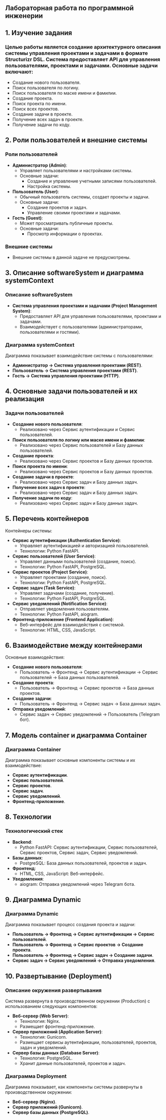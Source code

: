 ## Лабораторная работа по программной инженерии

## 1. Изучение задания

### Целью работы является создание архитектурного описания системы управления проектами и задачами в формате Structurizr DSL. Система предоставляет API для управления пользователями, проектами и задачами. Основные задачи включают:
- Создание нового пользователя.
- Поиск пользователя по логину.
- Поиск пользователя по маске имени и фамилии.
- Создание проекта.
- Поиск проекта по имени.
- Поиск всех проектов.
- Создание задачи в проекте.
- Получение всех задач в проекте.
- Получение задачи по коду.

## 2. Роли пользователей и внешние системы

### Роли пользователей
- **Администратор (Admin)**:
  - Управляет пользователями и настройками системы.
  - Основные задачи:
    - Создание и управление учетными записями пользователей.
    - Настройка системы.
- **Пользователь (User)**:
  - Обычный пользователь системы, создает проекты и задачи.
  - Основные задачи:
    - Создание проектов и задач.
    - Управление своими проектами и задачами.
- **Гость (Guest)**:
  - Может просматривать публичные проекты.
  - Основные задачи:
    - Просмотр информации о проектах.

### Внешние системы
- Внешние системы в данной задаче не предусмотрены.

## 3. Описание softwareSystem и диаграмма systemContext

### Описание softwareSystem
- **Система управления проектами и задачами (Project Management System)**:
  - Предоставляет API для управления пользователями, проектами и задачами.
  - Взаимодействует с пользователями (администраторами, пользователями и гостями).

### Диаграмма systemContext
Диаграмма показывает взаимодействие системы с пользователями:
- **Администратор -> Система управления проектами (REST)**.
- **Пользователь -> Система управления проектами (REST)**.
- **Гость -> Система управления проектами (HTTP)**.

## 4. Основные задачи пользователей и их реализация

### Задачи пользователей
- **Создание нового пользователя**:
  - Реализовано через Сервис аутентификации и Сервис пользователей.
- **Поиск пользователя по логину или маске имени и фамилии**:
  - Реализовано через Сервис пользователей и Базу данных пользователей.
- **Создание проекта**:
  - Реализовано через Сервис проектов и Базу данных проектов.
- **Поиск проекта по имени**:
  - Реализовано через Сервис проектов и Базу данных проектов.
- **Создание задачи в проекте**:
  - Реализовано через Сервис задач и Базу данных задач.
- **Получение всех задач в проекте**:
  - Реализовано через Сервис задач и Базу данных задач.
- **Получение задачи по коду**:
  - Реализовано через Сервис задач и Базу данных задач.

## 5. Перечень контейнеров

Контейнеры системы:
- **Сервис аутентификации (Authentication Service)**:
  - Управляет аутентификацией и авторизацией пользователей.
  - Технологии: Python FastAPI.
- **Сервис пользователей (User Service)**:
  - Управляет данными пользователей (создание, поиск).
  - Технологии: Python FastAPI, PostgreSQL.
- **Сервис проектов (Project Service)**:
  - Управляет проектами (создание, поиск).
  - Технологии: Python FastAPI, PostgreSQL.
- **Сервис задач (Task Service)**:
  - Управляет задачами (создание, получение).
  - Технологии: Python FastAPI, PostgreSQL.
- **Сервис уведомлений (Notification Service)**:
  - Отправляет уведомления пользователям.
  - Технологии: Python FastAPI, aiogram.
- **Фронтенд-приложение (Frontend Application)**:
  - Веб-интерфейс для взаимодействия с системой.
  - Технологии: HTML, CSS, JavaScript.

## 6. Взаимодействие между контейнерами

Основные взаимодействия:
- **Создание нового пользователя**:
  - Пользователь -> Фронтенд -> Сервис аутентификации -> Сервис пользователей -> База данных пользователей.
- **Создание проекта**:
  - Пользователь -> Фронтенд -> Сервис проектов -> База данных проектов.
- **Создание задачи**:
  - Пользователь -> Фронтенд -> Сервис задач -> База данных задач.
- **Отправка уведомлений**:
  - Сервис задач -> Сервис уведомлений -> Пользователь (Telegram бот).

## 7. Модель container и диаграмма Container

### Диаграмма Container
Диаграмма показывает основные компоненты системы и их взаимодействие:
- **Сервис аутентификации**.
- **Сервис пользователей**.
- **Сервис проектов**.
- **Сервис задач**.
- **Сервис уведомлений**.
- **Фронтенд-приложение**.

## 8. Технологии

### Технологический стек
- **Backend**:
  - Python FastAPI: Сервис аутентификации, Сервис пользователей, Сервис проектов, Сервис задач, Сервис уведомлений.
- **Базы данных**:
  - PostgreSQL: База данных пользователей, проектов и задач.
- **Фронтенд**:
  - HTML, CSS, JavaScript: Веб-интерфейс.
- **Уведомления**:
  - aiogram: Отправка уведомлений через Telegram бота.

## 9. Диаграмма Dynamic

### Диаграмма Dynamic
Диаграмма показывает процесс создания проекта и задачи:
- **Пользователь -> Фронтенд -> Сервис аутентификации -> Сервис пользователей**.
- **Пользователь -> Фронтенд -> Сервис проектов -> Создание проекта**.
- **Пользователь -> Фронтенд -> Сервис задач -> Создание задачи**.
- **Сервис задач -> Сервис уведомлений -> Отправка уведомления**.

## 10. Развертывание (Deployment)

### Описание окружения развертывания
Система развернута в производственном окружении (Production) с использованием следующих компонентов:
- **Веб-сервер (Web Server)**:
  - Технология: Nginx.
  - Размещает фронтенд-приложение.
- **Сервер приложений (Application Server)**:
  - Технология: Gunicorn.
  - Размещает сервисы аутентификации, пользователей, проектов, задач и уведомлений.
- **Сервер базы данных (Database Server)**:
  - Технология: PostgreSQL.
  - Хранит данные пользователей, проектов и задач.

### Диаграмма Deployment
Диаграмма показывает, как компоненты системы развернуты в производственном окружении:
- **Веб-сервер (Nginx)**.
- **Сервер приложений (Gunicorn)**.
- **Сервер базы данных (PostgreSQL)**.
